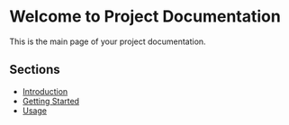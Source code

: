# Welcome to Project Documentation

This is the main page of your project documentation.

## Sections

- [Introduction](introduction.md)
- [Getting Started](getting-started.md)
- [Usage](usage.md)

